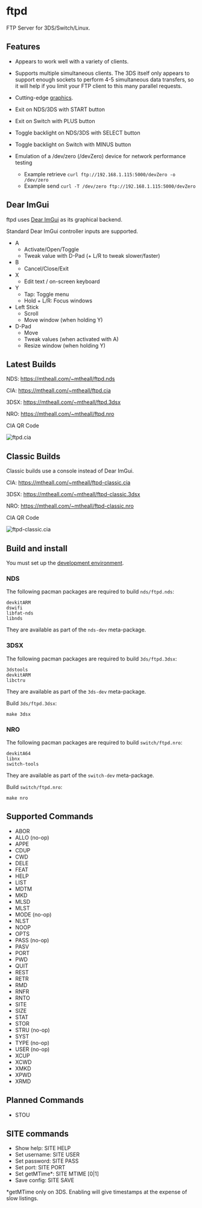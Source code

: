 # ftpd

FTP Server for 3DS/Switch/Linux.

## Features

- Appears to work well with a variety of clients.
- Supports multiple simultaneous clients. The 3DS itself only appears to support enough sockets to perform 4-5 simultaneous data transfers, so it will help if you limit your FTP client to this many parallel requests.
- Cutting-edge [graphics](#dear-imgui).

- Exit on NDS/3DS with START button
- Exit on Switch with PLUS button

- Toggle backlight on NDS/3DS with SELECT button
- Toggle backlight on Switch with MINUS button

- Emulation of a /dev/zero (/devZero) device for network performance testing
  - Example retrieve `curl ftp://192.168.1.115:5000/devZero -o /dev/zero`
  - Example send `curl -T /dev/zero ftp://192.168.1.115:5000/devZero`

## Dear ImGui

ftpd uses [Dear ImGui](https://github.com/ocornut/imgui) as its graphical backend.

Standard Dear ImGui controller inputs are supported.

- A
  - Activate/Open/Toggle
  - Tweak value with D-Pad (+ L/R to tweak slower/faster)
- B
  - Cancel/Close/Exit
- X
  - Edit text / on-screen keyboard
- Y
  - Tap: Toggle menu
  - Hold + L/R: Focus windows
- Left Stick
  - Scroll
  - Move window (when holding Y)
- D-Pad
  - Move
  - Tweak values (when activated with A)
  - Resize window (when holding Y)

## Latest Builds

NDS: https://mtheall.com/~mtheall/ftpd.nds

CIA: https://mtheall.com/~mtheall/ftpd.cia

3DSX: https://mtheall.com/~mtheall/ftpd.3dsx

NRO: https://mtheall.com/~mtheall/ftpd.nro

CIA QR Code

![ftpd.cia](https://github.com/mtheall/ftpd/raw/master/ftpd-qr.png)

## Classic Builds

Classic builds use a console instead of Dear ImGui.

CIA: https://mtheall.com/~mtheall/ftpd-classic.cia

3DSX: https://mtheall.com/~mtheall/ftpd-classic.3dsx

NRO: https://mtheall.com/~mtheall/ftpd-classic.nro

CIA QR Code

![ftpd-classic.cia](https://github.com/mtheall/ftpd/raw/master/ftpd-classic-qr.png)

## Build and install

You must set up the [development environment](https://devkitpro.org/wiki/Getting_Started).

### NDS

The following pacman packages are required to build `nds/ftpd.nds`:

	devkitARM
	dswifi
	libfat-nds
	libnds

They are available as part of the `nds-dev` meta-package.

### 3DSX

The following pacman packages are required to build `3ds/ftpd.3dsx`:

    3dstools
    devkitARM
    libctru

They are available as part of the `3ds-dev` meta-package.

Build `3ds/ftpd.3dsx`:

    make 3dsx

### NRO

The following pacman packages are required to build `switch/ftpd.nro`:

    devkitA64
    libnx
    switch-tools

They are available as part of the `switch-dev` meta-package.

Build `switch/ftpd.nro`:

    make nro

## Supported Commands

- ABOR
- ALLO (no-op)
- APPE
- CDUP
- CWD
- DELE
- FEAT
- HELP
- LIST
- MDTM
- MKD
- MLSD
- MLST
- MODE (no-op)
- NLST
- NOOP
- OPTS
- PASS (no-op)
- PASV
- PORT
- PWD
- QUIT
- REST
- RETR
- RMD
- RNFR
- RNTO
- SITE
- SIZE
- STAT
- STOR
- STRU (no-op)
- SYST
- TYPE (no-op)
- USER (no-op)
- XCUP
- XCWD
- XMKD
- XPWD
- XRMD

## Planned Commands

- STOU

## SITE commands

- Show help:    SITE HELP
- Set username: SITE USER <NAME>
- Set password: SITE PASS <PASS>
- Set port:     SITE PORT <PORT>
- Set getMTime*: SITE MTIME [0|1]
- Save config:  SITE SAVE

*getMTime only on 3DS. Enabling will give timestamps at the expense of slow listings.
